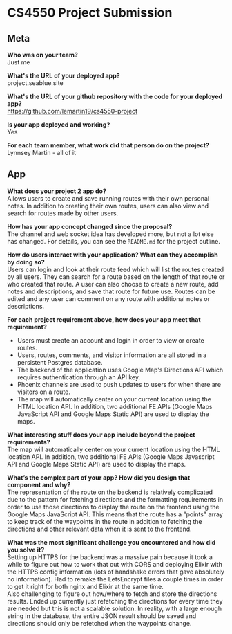 # CS4550 Project Submission

## Meta

**Who was on your team?**  
Just me  
  
**What's the URL of your deployed app?**  
project.seablue.site  
  
**What's the URL of your github repository with the code for 
your deployed app?**  
https://github.com/lemartin19/cs4550-project  
  
**Is your app deployed and working?**  
Yes  
  
**For each team member, what work did that person do on the 
project?**  
Lynnsey Martin - all of it  

## App

**What does your project 2 app do?**  
Allows users to create and save running routes with their 
own personal notes. In addition to creating their own routes, 
users can also view and search for routes made by other users.
  
**How has your app concept changed since the proposal?**  
The channel and web socket idea has developed more, but not a
lot else has changed. For details, you can see the `README.md` 
for the project outline.  
  
**How do users interact with your application? What can they 
accomplish by doing so?**  
Users can login and look at their route feed which will list 
the routes created by all users. They can search for a route 
based on the length of that route or who created that route. 
A user can also choose to create a new route, add notes and 
descriptions, and save that route for future use. Routes can 
be edited and any user can comment on any route with additional 
notes or descriptions.  
  
**For each project requirement above, how does your app meet 
that requirement?**  
- Users must create an account and login in order to view or 
create routes.
- Users, routes, comments, and visitor information are all stored
in a persistent Postgres database.
- The backend of the application uses Google Map's Directions API 
which requires authentication through an API key.
- Phoenix channels are used to push updates to users for when 
there are visitors on a route.
- The map will automatically center on your current location using 
the HTML location API. In addition, two additional FE APIs (Google 
Maps JavaScript API and Google Maps Static API) are used to display
the maps.
  
**What interesting stuff does your app include beyond the 
project requirements?**  
The map will automatically center on your current location using 
the HTML location API. In addition, two additional FE APIs (Google 
Maps Javascript API and Google Maps Static API) are used to display
the maps.  
  
**What’s the complex part of your app? How did you design 
that component and why?**  
The representation of the route on the backend is relatively 
complicated due to the pattern for fetching directions and the 
formatting requirements in order to use those directions to display 
the route on the frontend using the Google Maps JavaScript API. 
This means that the route has a "points" array to keep track of the 
waypoints in the route in addition to fetching the directions and 
other relevant data when it is sent to the frontend.
  
**What was the most significant challenge you encountered and 
how did you solve it?**  
Setting up HTTPS for the backend was a massive pain because it took 
a while to figure out how to work that out with CORS and deploying 
Elixir with the HTTPS config information (lots of handshake errors 
that gave absolutely no information). Had to remake the LetsEncrypt 
files a couple times in order to get it right for both nginx and 
Elixir at the same time.  
Also challenging to figure out how/where to fetch and store the 
directions results. Ended up currently just refetching the directions 
for every time they are needed but this is not a scalable solution. 
In reality, with a large enough string in the database, the entire 
JSON result should be saved and directions should only be refetched 
when the waypoints change.  
  
